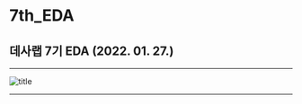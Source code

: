 # 7th_EDA
## 데사랩 7기 EDA (2022. 01. 27.)
___
![title](https://github.com/jayl-ee/7th_EDA/blob/main/E조/ppt1.png) 
___






